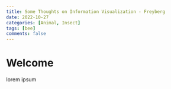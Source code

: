 ```yaml
---
title: Some Thoughts on Information Visualization - Freyberg
date: 2022-10-27
categories: [Animal, Insect]
tags: [bee]
comments: false
---
```


# Welcome

lorem ipsum
